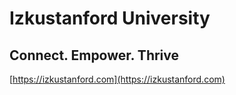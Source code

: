 # Izkustanford University

## Connect. Empower. Thrive


[https://izkustanford.com](https://izkustanford.com)
